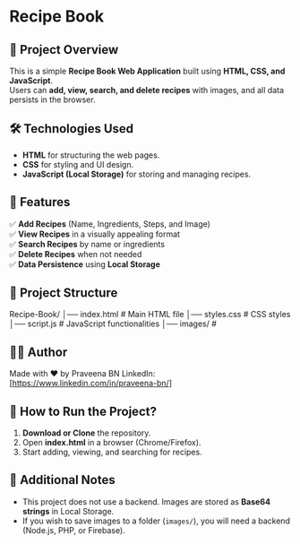 # Recipe Book

## 📌 Project Overview
This is a simple **Recipe Book Web Application** built using **HTML, CSS, and JavaScript**.  
Users can **add, view, search, and delete recipes** with images, and all data persists in the browser.

## 🛠️ Technologies Used
- **HTML** for structuring the web pages.
- **CSS** for styling and UI design.
- **JavaScript (Local Storage)** for storing and managing recipes.

## 🚀 Features
✅ **Add Recipes** (Name, Ingredients, Steps, and Image)  
✅ **View Recipes** in a visually appealing format  
✅ **Search Recipes** by name or ingredients  
✅ **Delete Recipes** when not needed  
✅ **Data Persistence** using **Local Storage**  

## 📂 Project Structure
Recipe-Book/ │── index.html # 
Main HTML file │── styles.css # 
CSS styles │── script.js # 
JavaScript functionalities │── images/ # 

## 👩‍💻 Author
Made with ❤️ by Praveena BN
LinkedIn: [https://www.linkedin.com/in/praveena-bn/]

## 📜 How to Run the Project?
1. **Download or Clone** the repository.
2. Open **index.html** in a browser (Chrome/Firefox).
3. Start adding, viewing, and searching for recipes.

## 📝 Additional Notes
- This project does not use a backend. Images are stored as **Base64 strings** in Local Storage.
- If you wish to save images to a folder (`images/`), you will need a backend (Node.js, PHP, or Firebase).
